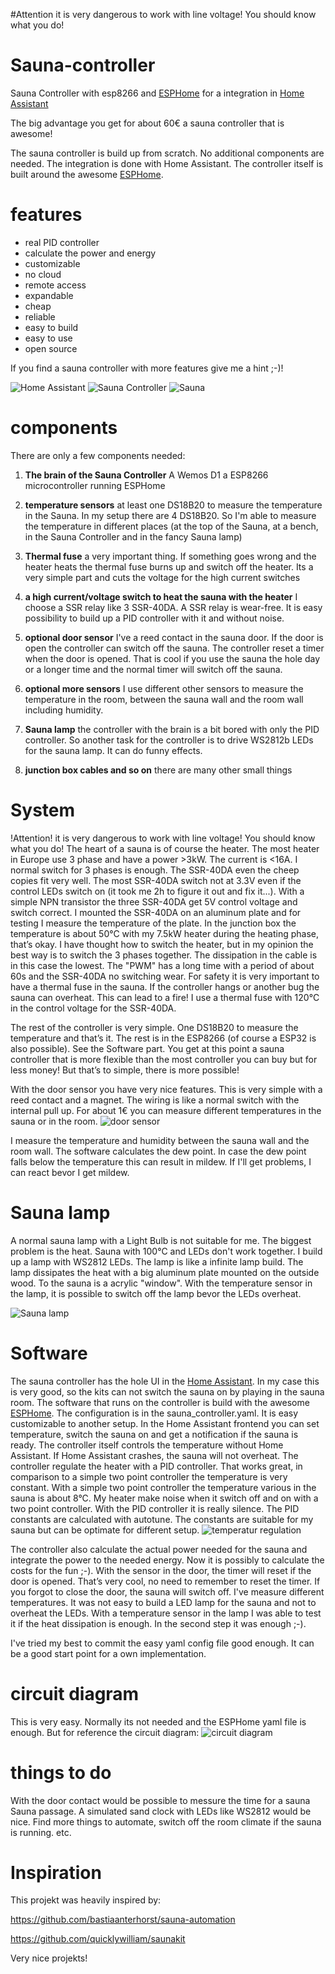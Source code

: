 #Attention it is very dangerous to work with line voltage! You should know what you do!

# Sauna-controller
Sauna Controller with esp8266 and [ESPHome](https://esphome.io/) for a integration in [Home Assistant](https://www.home-assistant.io/) 

The big advantage you get for about 60€ a sauna controller that is awesome!

The sauna controller is build up from scratch. No additional components are needed.
The integration is done with Home Assistant. The controller itself is built around the awesome [ESPHome](https://esphome.io/).

# features
- real PID controller
- calculate the power and energy
- customizable
- no cloud
- remote access
- expandable
- cheap
- reliable
- easy to build
- easy to use
- open source

If you find a sauna controller with more features give me a hint ;-)!

![Home Assistant](images/frontpanel.PNG)
![Sauna Controller](images/IMG_20210213_231354.jpg)
![Sauna](images/IMG_20210215_214026.jpg)


# components
There are only a few components needed:

1. **The brain of the Sauna Controller** A Wemos D1 a ESP8266 microcontroller running ESPHome

2. **temperature sensors** at least one DS18B20 to measure the temperature in the Sauna. In my setup there are 4 DS18B20. So I'm able to measure the temperature in different places (at the top of the Sauna, at a bench, in the Sauna Controller and in the fancy Sauna lamp)

3. **Thermal fuse** a very important thing. If something goes wrong and the heater heats the thermal fuse burns up and switch off the heater. Its a very simple part and cuts the voltage for the high current switches

4. **a high current/voltage switch to heat the sauna with the heater** I choose a SSR relay like 3 SSR-40DA. A SSR relay is wear-free. It is easy possibility to build up a PID controller with it and without noise.

5. **optional door sensor** I've a reed contact in the sauna door. If the door is open the controller can switch off the sauna. The controller reset a timer when the door is opened. That is cool if you use the sauna the hole day or a longer time and the normal timer will switch off the sauna.

6. **optional more sensors** I use different other sensors to measure the temperature in the room, between the sauna wall and the room wall including humidity.

7. **Sauna lamp** the controller with the brain is a bit bored with only the PID controller. So another task for the controller is to drive WS2812b LEDs for the sauna lamp. It can do funny effects.

8. **junction box cables and so on** there are many other small things

# System 
!Attention! it is very dangerous to work with line voltage! You should know what you do!
The heart of a sauna is of course the heater. The most heater in Europe use 3 phase and have a power >3kW. The current is <16A. I normal switch for 3 phases is enough. The SSR-40DA even the cheep copies fit very well. The most SSR-40DA switch not at 3.3V even if the control LEDs switch on (it took me 2h to figure it out and fix it...). With a simple NPN transistor the three SSR-40DA get 5V control voltage and switch correct. I mounted the SSR-40DA on an aluminum plate and for testing I measure the temperature of the plate. In the junction box the temperature is about 50°C with my 7.5kW heater during the heating phase, that’s okay.
I have thought how to switch the heater, but in my opinion the best way is to switch the 3 phases together. The dissipation in the cable is in this case the lowest.
The "PWM" has a long time with a period of about 60s and the SSR-40DA no switching wear.
For safety it is very important to have a thermal fuse in the sauna. If the controller hangs or another bug the sauna can overheat. This can lead to a fire! I use a thermal fuse with 120°C in the control voltage for the SSR-40DA.

The rest of the controller is very simple. One DS18B20 to measure the temperature and that’s it. The rest is in the ESP8266 (of course a ESP32 is also possible). See the Software part.
You get at this point a sauna controller that is more flexible than the most controller you can buy but for less money!
But that’s to simple, there is more possible!

With the door sensor you have very nice features. This is very simple with a reed contact and a magnet. The wiring is like a normal switch with the internal pull up.
For about 1€ you can measure different temperatures in the sauna or in the room.
![door sensor](images/IMG_20210215_231138.jpg)

I measure the temperature and humidity between the sauna wall and the room wall. The software calculates the dew point. In case the dew point falls below the temperature this can result in mildew. If I'll get problems, I can react bevor I get mildew.

# Sauna lamp 
A normal sauna lamp with a Light Bulb is not suitable for me.
The biggest problem is the heat. Sauna with 100°C and LEDs don't work together.
I build up a lamp with WS2812 LEDs. The lamp is like a infinite lamp build.
The lamp dissipates the heat with a big aluminum plate mounted on the outside wood. To the sauna is a acrylic "window". With the temperature sensor in the lamp, it is possible to switch off the lamp bevor the LEDs overheat.

![Sauna lamp](images/IMG_20210215_233320.jpg)

# Software
The sauna controller has the hole UI in the [Home Assistant](https://www.home-assistant.io/). In my case this is very good, so the kits can not switch the sauna on by playing in the sauna room.
The software that runs on the controller is build with the awesome [ESPHome](https://esphome.io/). The configuration is in the sauna_controller.yaml. It is easy customizable to another setup.
In the Home Assistant frontend you can set temperature, switch the sauna on and get a notification if the sauna is ready.
The controller itself controls the temperature without Home Assistant. If Home Assistant crashes, the sauna will not overheat.
The controller regulate the heater with a PID controller. That works great, in comparison to a simple two point controller the temperature is very constant. With a simple two point controller the temperature various in the sauna is about 8°C.
My heater make noise when it switch off and on with a two point controller. With the PID controller it is really silence.
The PID constants are calculated with autotune. The constants are suitable for my sauna but can be optimate for different setup.
![temperatur regulation](images/1613402990508.jpg)

The controller also calculate the actual power needed for the sauna and integrate the power to the needed energy. Now it is possibly to calculate the costs for the fun ;-).
With the sensor in the door, the timer will reset if the door is opened. That’s very cool, no need to remember to reset the timer. If you forgot to close the door, the sauna will switch off.
I've measure different temperatures. It was not easy to build a LED lamp for the sauna and not to overheat the LEDs. With a temperature sensor in the lamp I was able to test it if the heat dissipation is enough. In the second step it was enough ;-).

I've tried my best to commit the easy yaml config file good enough. It can be a good start point for a own implementation.

# circuit diagram
This is very easy. Normally its not needed and the ESPHome yaml file is enough. 
But for reference the circuit diagram:
![circuit diagram](Sauna_controller_Schaltplan.png)

# things to do
With the door contact would be possible to messure the time for a sauna Sauna passage. A simulated sand clock with LEDs like WS2812 would be nice.
Find more things to automate, switch off the room climate if the sauna is running.
etc.

# Inspiration
This projekt was heavily inspired by: 

https://github.com/bastiaanterhorst/sauna-automation

https://github.com/quicklywilliam/saunakit

Very nice projekts!

